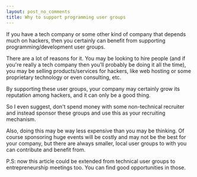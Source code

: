 ```yaml
---
layout: post_no_comments
title: Why to support programming user groups
---
```


<span class="drops">I</span>f you have a tech company or some other kind of company that depends much on hackers, then you certainly can benefit from supporting programming/development user groups.

There are a lot of reasons for it. You may be looking to hire people (and if you're really a tech company then you'll probably be doing it all the time), you may be selling products/services for hackers, like web hosting or some proprietary technology or even consulting, etc.

By supporting these user groups, your company may certainly grow its reputation among hackers, and it can only be a good thing.

So I even suggest, don't spend money with some non-technical recruiter and instead sponsor these groups and use this as your recruiting mechanism.

Also, doing this may be way less expensive than you may be thinking. Of course sponsoring huge events will be costly and may not be the best for your company, but there are always smaller, local user groups to with you can contribute and benefit from.

P.S: now this article could be extended from technical user groups to entrepreneurship meetings too. You can find good opportunities in those.